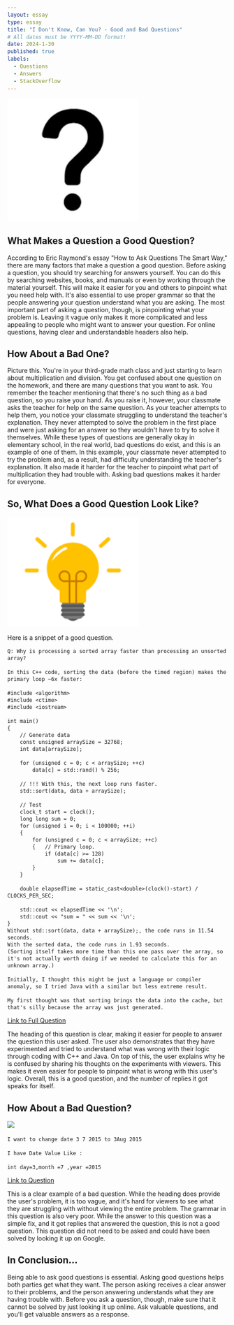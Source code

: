 ```yaml
---
layout: essay
type: essay
title: "I Don't Know, Can You? - Good and Bad Questions"
# All dates must be YYYY-MM-DD format!
date: 2024-1-30
published: true
labels:
  - Questions
  - Answers
  - StackOverflow
---
```


<img width="300px" class="rounded float-start pe-4" src="../img/question.png">

## What Makes a Question a Good Question?

According to Eric Raymond's essay "How to Ask Questions The Smart Way," there are many factors that make a question a good question. Before asking a question, you should try searching for answers yourself. You can do this by searching websites, books, and manuals or even by working through the material yourself. This will make it easier for you and others to pinpoint what you need help with. It's also essential to use proper grammar so that the people answering your question understand what you are asking. The most important part of asking a question, though, is pinpointing what your problem is. Leaving it vague only makes it more complicated and less appealing to people who might want to answer your question. For online questions, having clear and understandable headers also help.

## How About a Bad One?

Picture this. You're in your third-grade math class and just starting to learn about multiplication and division. You get confused about one question on the homework, and there are many questions that you want to ask. You remember the teacher mentioning that there's no such thing as a bad question, so you raise your hand. As you raise it, however, your classmate asks the teacher for help on the same question. As your teacher attempts to help them, you notice your classmate struggling to understand the teacher's explanation. They never attempted to solve the problem in the first place and were just asking for an answer so they wouldn't have to try to solve it themselves. While these types of questions are generally okay in elementary school, in the real world, bad questions do exist, and this is an example of one of them. In this example, your classmate never attempted to try the problem and, as a result, had difficulty understanding the teacher's explanation. It also made it harder for the teacher to pinpoint what part of multiplication they had trouble with. Asking bad questions makes it harder for everyone. 

## So, What Does a Good Question Look Like?

<img width="300px" class="rounded float-start pe-4" src="../img/litbulb.png">










Here is a snippet of a good question.

```
Q: Why is processing a sorted array faster than processing an unsorted array?

In this C++ code, sorting the data (before the timed region) makes the primary loop ~6x faster:

#include <algorithm>
#include <ctime>
#include <iostream>

int main()
{
    // Generate data
    const unsigned arraySize = 32768;
    int data[arraySize];

    for (unsigned c = 0; c < arraySize; ++c)
        data[c] = std::rand() % 256;

    // !!! With this, the next loop runs faster.
    std::sort(data, data + arraySize);

    // Test
    clock_t start = clock();
    long long sum = 0;
    for (unsigned i = 0; i < 100000; ++i)
    {
        for (unsigned c = 0; c < arraySize; ++c)
        {   // Primary loop.
            if (data[c] >= 128)
                sum += data[c];
        }
    }

    double elapsedTime = static_cast<double>(clock()-start) / CLOCKS_PER_SEC;

    std::cout << elapsedTime << '\n';
    std::cout << "sum = " << sum << '\n';
}
Without std::sort(data, data + arraySize);, the code runs in 11.54 seconds.
With the sorted data, the code runs in 1.93 seconds.
(Sorting itself takes more time than this one pass over the array, so it's not actually worth doing if we needed to calculate this for an unknown array.)

Initially, I thought this might be just a language or compiler anomaly, so I tried Java with a similar but less extreme result.

My first thought was that sorting brings the data into the cache, but that's silly because the array was just generated.
```
<p><a href="https://stackoverflow.com/questions/11227809/why-is-processing-a-sorted-array-faster-than-processing-an-unsorted-array">Link to Full Question</a></p>
The heading of this question is clear, making it easier for people to answer the question this user asked. The user also demonstrates that they have experimented and tried to understand what was wrong with their logic through coding with C++ and Java. On top of this, the user explains why he is confused by sharing his thoughts on the experiments with viewers. This makes it even easier for people to pinpoint what is wrong with this user's logic. Overall, this is a good question, and the number of replies it got speaks for itself.

## How About a Bad Question?

<img width="300px" class="rounded float-start pe-4" src="../img/brokebulb.avif">

```
I want to change date 3 7 2015 to 3Aug 2015

I have Date Value Like :

int day=3,month =7 ,year =2015

```
<p><a href="https://stackoverflow.com/questions/31780444/i-want-to-change-date-format">Link to Question</a></p>
 
This is a clear example of a bad question. While the heading does provide the user's problem, it is too vague, and it's hard for viewers to see what they are struggling with without viewing the entire problem. The grammar in this question is also very poor. While the answer to this question was a simple fix, and it got replies that answered the question, this is not a good question. This question did not need to be asked and could have been solved by looking it up on Google.

## In Conclusion...

Being able to ask good questions is essential. Asking good questions helps both parties get what they want. The person asking receives a clear answer to their problems, and the person answering understands what they are having trouble with. Before you ask a question, though, make sure that it cannot be solved by just looking it up online. Ask valuable questions, and you'll get valuable answers as a response.
